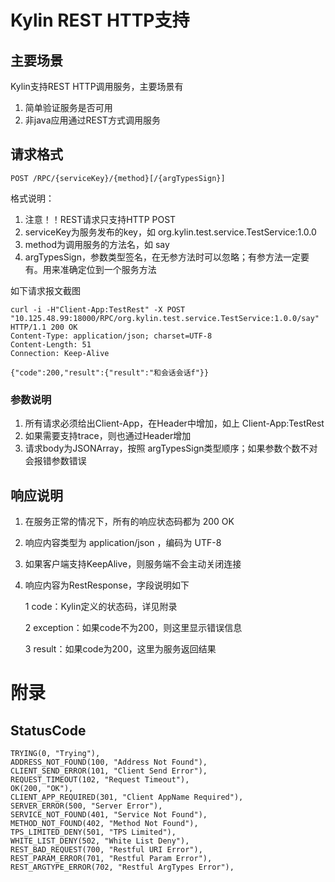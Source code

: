 
# Kylin REST HTTP支持

## 主要场景
Kylin支持REST HTTP调用服务，主要场景有

1. 简单验证服务是否可用
2. 非java应用通过REST方式调用服务


## 请求格式

```
POST /RPC/{serviceKey}/{method}[/{argTypesSign}]

```

格式说明：

1. 注意！！REST请求只支持HTTP POST
2. serviceKey为服务发布的key，如 org.kylin.test.service.TestService:1.0.0
3. method为调用服务的方法名，如 say
4. argTypesSign，参数类型签名，在无参方法时可以忽略；有参方法一定要有。用来准确定位到一个服务方法

如下请求报文截图

```
curl -i -H"Client-App:TestRest" -X POST "10.125.48.99:18000/RPC/org.kylin.test.service.TestService:1.0.0/say"
HTTP/1.1 200 OK
Content-Type: application/json; charset=UTF-8
Content-Length: 51
Connection: Keep-Alive

{"code":200,"result":{"result":"和会话会话f"}}
```

### 参数说明

1. 所有请求必须给出Client-App，在Header中增加，如上 Client-App:TestRest
2. 如果需要支持trace，则也通过Header增加
3. 请求body为JSONArray，按照 argTypesSign类型顺序；如果参数个数不对会报错参数错误

## 响应说明

1. 在服务正常的情况下，所有的响应状态码都为 200 OK
2. 响应内容类型为 application/json ，编码为 UTF-8
3. 如果客户端支持KeepAlive，则服务端不会主动关闭连接
4. 响应内容为RestResponse，字段说明如下

    1 code：Kylin定义的状态码，详见附录

    2 exception：如果code不为200，则这里显示错误信息

    3 result：如果code为200，这里为服务返回结果


# 附录

## StatusCode

```
TRYING(0, "Trying"),
ADDRESS_NOT_FOUND(100, "Address Not Found"),
CLIENT_SEND_ERROR(101, "Client Send Error"),
REQUEST_TIMEOUT(102, "Request Timeout"),
OK(200, "OK"),
CLIENT_APP_REQUIRED(301, "Client AppName Required"),
SERVER_ERROR(500, "Server Error"),
SERVICE_NOT_FOUND(401, "Service Not Found"),
METHOD_NOT_FOUND(402, "Method Not Found"),
TPS_LIMITED_DENY(501, "TPS Limited"),
WHITE_LIST_DENY(502, "White List Deny"),
REST_BAD_REQUEST(700, "Restful URI Error"),
REST_PARAM_ERROR(701, "Restful Param Error"),
REST_ARGTYPE_ERROR(702, "Restful ArgTypes Error"),
```
